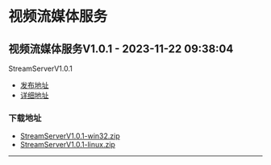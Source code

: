 # 视频流媒体服务
## 视频流媒体服务V1.0.1 - 2023-11-22 09:38:04
StreamServerV1.0.1
*  [发布地址](https://github.com/jadehh/StreamServer/releases/tag/V1.0.1)
*  [详细地址](https://github.com/jadehh/jadehh_file/releases/tag/StreamServerV1.0.1)
### 下载地址
* [StreamServerV1.0.1-win32.zip](https://gh.ddlc.top/https://github.com/jadehh/jadehh_file/releases/download/StreamServerV1.0.1/StreamServerV1.0.1-win32.zip)
* [StreamServerV1.0.1-linux.zip](https://gh.ddlc.top/https://github.com/jadehh/jadehh_file/releases/download/StreamServerV1.0.1/StreamServerV1.0.1-linux.zip)
----